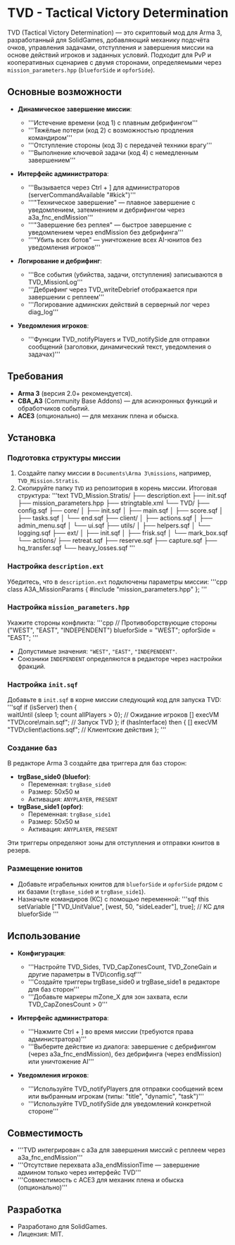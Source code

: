 # TVD - Tactical Victory Determination

TVD (Tactical Victory Determination) — это скриптовый мод для Arma 3, разработанный для SolidGames, добавляющий механику подсчёта очков, управления задачами, отступления и завершения миссии на основе действий игроков и заданных условий. Подходит для PvP и кооперативных сценариев с двумя сторонами, определяемыми через `mission_parameters.hpp` (`blueforSide` и `opforSide`).

## Основные возможности
- **Динамическое завершение миссии**:
  - '''Истечение времени (код 1) с плавным дебрифингом'''
  - '''Тяжёлые потери (код 2) с возможностью продления командиром'''
  - '''Отступление стороны (код 3) с передачей техники врагу'''
  - '''Выполнение ключевой задачи (код 4) с немедленным завершением'''

- **Интерфейс администратора**:
  - '''Вызывается через Ctrl + ] для администраторов (serverCommandAvailable "#kick")'''
  - '''"Техническое завершение" — плавное завершение с уведомлением, затемнением и дебрифингом через a3a_fnc_endMission'''
  - '''"Завершение без реплея" — быстрое завершение с уведомлением через endMission без дебрифинга'''
  - '''"Убить всех ботов" — уничтожение всех AI-юнитов без уведомления игроков'''

- **Логирование и дебрифинг**:
  - '''Все события (убийства, задачи, отступления) записываются в TVD_MissionLog'''
  - '''Дебрифинг через TVD_writeDebrief отображается при завершении с реплеем'''
  - '''Логирование админских действий в серверный лог через diag_log'''

- **Уведомления игроков**:
  - '''Функции TVD_notifyPlayers и TVD_notifySide для отправки сообщений (заголовки, динамический текст, уведомления о задачах)'''

## Требования
- **Arma 3** (версия 2.0+ рекомендуется).
- **CBA_A3** (Community Base Addons) — для асинхронных функций и обработчиков событий.
- **ACE3** (опционально) — для механик плена и обыска.

## Установка

### Подготовка структуры миссии
1. Создайте папку миссии в `Documents\Arma 3\missions`, например, `TVD_Mission.Stratis`.
2. Скопируйте папку `TVD` из репозитория в корень миссии. Итоговая структура:
   '''text
   TVD_Mission.Stratis/
   ├── description.ext
   ├── init.sqf
   ├── mission_parameters.hpp
   ├── stringtable.xml
   └── TVD/
       ├── config.sqf
       ├── core/
       │   ├── init.sqf
       │   ├── main.sqf
       │   ├── score.sqf
       │   ├── tasks.sqf
       │   └── end.sqf
       ├── client/
       │   ├── actions.sqf
       │   ├── admin_menu.sqf
       │   └── ui.sqf
       ├── utils/
       │   ├── helpers.sqf
       │   └── logging.sqf
       ├── ext/
       │   ├── init.sqf
       │   ├── frisk.sqf
       │   └── mark_box.sqf
       └── actions/
           ├── retreat.sqf
           ├── reserve.sqf
           ├── capture.sqf
           ├── hq_transfer.sqf
           └── heavy_losses.sqf
   '''

### Настройка `description.ext`
Убедитесь, что в `description.ext` подключены параметры миссии:
'''cpp
class A3A_MissionParams {
    #include "mission_parameters.hpp"
};
'''

### Настройка `mission_parameters.hpp`
Укажите стороны конфликта:
'''cpp
// Противоборствующие стороны ("WEST", "EAST", "INDEPENDENT")
blueforSide = "WEST";
opforSide = "EAST";
'''
- Допустимые значения: `"WEST"`, `"EAST"`, `"INDEPENDENT"`.
- Союзники `INDEPENDENT` определяются в редакторе через настройки фракций.

### Настройка `init.sqf`
Добавьте в `init.sqf` в корне миссии следующий код для запуска TVD:
'''sqf
if (isServer) then {  
    waitUntil {sleep 1; count allPlayers > 0}; // Ожидание игроков
    [] execVM "TVD\core\main.sqf"; // Запуск TVD
};
if (hasInterface) then { 
    [] execVM "TVD\client\actions.sqf"; // Клиентские действия
};
'''

### Создание баз
В редакторе Arma 3 создайте два триггера для баз сторон:
- **trgBase_side0 (bluefor)**:
  - Переменная: `trgBase_side0`
  - Размер: 50x50 м
  - Активация: `ANYPLAYER`, `PRESENT`
- **trgBase_side1 (opfor)**:
  - Переменная: `trgBase_side1`
  - Размер: 50x50 м
  - Активация: `ANYPLAYER`, `PRESENT`

Эти триггеры определяют зоны для отступления и отправки юнитов в резерв.

### Размещение юнитов
- Добавьте играбельных юнитов для `blueforSide` и `opforSide` рядом с их базами (`trgBase_side0` и `trgBase_side1`).
- Назначьте командиров (КС) с помощью переменной:
  '''sqf
  this setVariable ["TVD_UnitValue", [west, 50, "sideLeader"], true]; // КС для blueforSide
  '''

## Использование
- **Конфигурация**:
  - '''Настройте TVD_Sides, TVD_CapZonesCount, TVD_ZoneGain и другие параметры в TVD\config.sqf'''
  - '''Создайте триггеры trgBase_side0 и trgBase_side1 в редакторе для баз сторон'''
  - '''Добавьте маркеры mZone_X для зон захвата, если TVD_CapZonesCount > 0'''

- **Интерфейс администратора**:
  - '''Нажмите Ctrl + ] во время миссии (требуются права администратора)'''
  - '''Выберите действие из диалога: завершение с дебрифингом (через a3a_fnc_endMission), без дебрифинга (через endMission) или уничтожение AI'''

- **Уведомления игроков**:
  - '''Используйте TVD_notifyPlayers для отправки сообщений всем или выбранным игрокам (типы: "title", "dynamic", "task")'''
  - '''Используйте TVD_notifySide для уведомлений конкретной стороне'''

## Совместимость
- '''TVD интегрирован с a3a для завершения миссий с реплеем через a3a_fnc_endMission'''
- '''Отсутствие перехвата a3a_endMissionTime — завершение админом только через интерфейс TVD'''
- '''Совместимость с ACE3 для механик плена и обыска (опционально)'''

## Разработка
- Разработано для SolidGames.
- Лицензия: MIT.